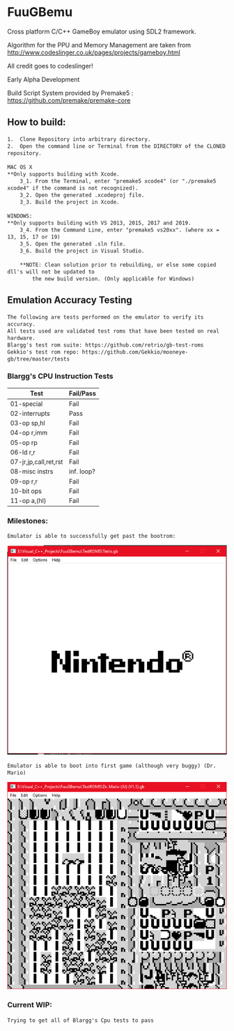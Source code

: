 # FuuGBemu
Cross platform C/C++ GameBoy emulator using SDL2 framework.

Algorithm for the PPU and Memory Management are taken from http://www.codeslinger.co.uk/pages/projects/gameboy.html

All credit goes to codeslinger!

Early Alpha Development

Build Script System provided by Premake5 : https://github.com/premake/premake-core

## How to build:

    1.  Clone Repository into arbitrary directory.
    2.  Open the command line or Terminal from the DIRECTORY of the CLONED repository.
    
    MAC OS X
    **Only supports building with Xcode.
        3_1. From the Terminal, enter "premake5 xcode4" (or "./premake5 xcode4" if the command is not recognized).
        3_2. Open the generated .xcodeproj file.
        3_3. Build the project in Xcode.

    WINDOWS:
    **Only supports building with VS 2013, 2015, 2017 and 2019.
        3_4. From the Command Line, enter "premake5 vs20xx". (where xx = 13, 15, 17 or 19)
        3_5. Open the generated .sln file.
        3_6. Build the project in Visual Studio.
        
        **NOTE: Clean solution prior to rebuilding, or else some copied dll's will not be updated to
			the new build version. (Only applicable for Windows)

## Emulation Accuracy Testing

	The following are tests performed on the emulator to verify its accuracy.
	All tests used are validated test roms that have been tested on real hardware.
	Blargg's test rom suite: https://github.com/retrio/gb-test-roms
	Gekkio's test rom repo: https://github.com/Gekkio/mooneye-gb/tree/master/tests

### Blargg's CPU Instruction Tests
| Test 		| Fail/Pass |
|------			|-------|
|01-special		| Fail	|
|02-interrupts		| Pass	|
|03-op sp,hl		| Fail	|
|04-op r,imm		| Fail	|
|05-op rp		| Fail	|
|06-ld r,r		| Fail	|
|07-jr,jp,call,ret,rst	| Fail	|
|08-misc instrs		| inf. loop? |
|09-op r,r		| Fail	|
|10-bit ops		| Fail	|
|11-op a,(hl)		| Fail	|


### Milestones:

	Emulator is able to successfully get past the bootrom:
![](Images/Capture2.PNG)

	Emulator is able to boot into first game (although very buggy) (Dr. Mario)
![](Images/drmario.PNG)

### Current WIP:
	Trying to get all of Blargg's Cpu tests to pass
